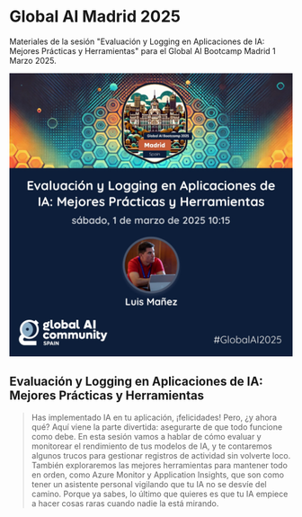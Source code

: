 # Global AI Madrid 2025
Materiales de la sesión "Evaluación y Logging en Aplicaciones de IA: Mejores Prácticas y Herramientas"  para el Global AI Bootcamp Madrid 1 Marzo 2025.

![Global AI session flyer](./assets/gai-madrid-2025-lmanez-flyer.jpeg)

## Evaluación y Logging en Aplicaciones de IA: Mejores Prácticas y Herramientas

> Has implementado IA en tu aplicación, ¡felicidades! Pero, ¿y ahora qué? Aquí viene la parte divertida: asegurarte de que todo funcione como debe. En esta sesión vamos a hablar de cómo evaluar y monitorear el rendimiento de tus modelos de IA, y te contaremos algunos trucos para gestionar registros de actividad sin volverte loco. También exploraremos las mejores herramientas para mantener todo en orden, como Azure Monitor y Application Insights, que son como tener un asistente personal vigilando que tu IA no se desvíe del camino. Porque ya sabes, lo último que quieres es que tu IA empiece a hacer cosas raras cuando nadie la está mirando.